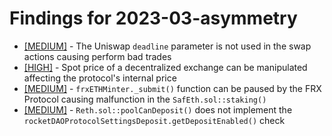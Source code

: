 # Findings for 2023-03-asymmetry 

- [[MEDIUM]]([MEDIUM]-1644587378/README.md) - The Uniswap ```deadline``` parameter is not used in the swap actions causing perform bad trades
- [[HIGH]]([HIGH]-1644687200/README.md) - Spot price of a decentralized exchange can be manipulated affecting the protocol's internal price
- [[MEDIUM]]([MEDIUM]-1646654110/README.md) - ```frxETHMinter._submit()``` function can be paused by the FRX Protocol causing malfunction in the ```SafEth.sol::staking()```
- [[MEDIUM]]([MEDIUM]-1646610675/README.md) - ```Reth.sol::poolCanDeposit()``` does not implement the ```rocketDAOProtocolSettingsDeposit.getDepositEnabled()``` check
